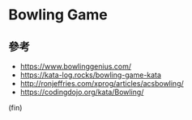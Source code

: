 # Bowling Game


## 參考
- https://www.bowlinggenius.com/
- https://kata-log.rocks/bowling-game-kata
- http://ronjeffries.com/xprog/articles/acsbowling/
- https://codingdojo.org/kata/Bowling/

(fin)